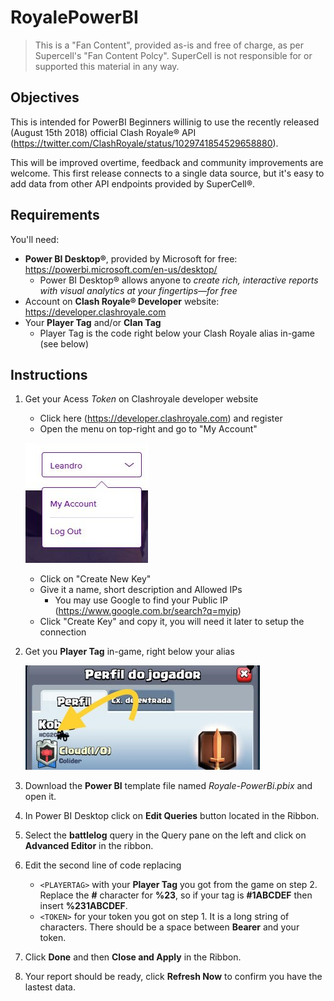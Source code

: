 # RoyalePowerBI

>This is a "Fan Content", provided as-is and free of charge, as per Supercell's "Fan Content Polcy". SuperCell is not responsible for or supported this material in any way.

## Objectives
This is intended for PowerBI Beginners willinig to use the recently released (August 15th 2018) official Clash Royale® API (https://twitter.com/ClashRoyale/status/1029741854529658880).

This will be improved overtime, feedback and community improvements are welcome. This first release connects to a single data source, but it's easy to add data from other API endpoints provided by SuperCell®.

## Requirements
You'll need:
* **Power BI Desktop®**, provided by Microsoft for free: https://powerbi.microsoft.com/en-us/desktop/
    * Power BI Desktop® allows anyone to *create rich, interactive reports with visual analytics at your fingertips—for free*
* Account on **Clash Royale® Developer** website: https://developer.clashroyale.com
* Your **Player Tag** and/or **Clan Tag**
    * Player Tag is the code right below your Clash Royale alias in-game (see below)

    

## Instructions
1. Get your Acess _Token_ on Clashroyale developer website
    * Click here (https://developer.clashroyale.com) and register
    * Open the menu on top-right and go to "My Account"
    
    ![Step 1](/images/image1.JPG)
    * Click on "Create New Key"
    * Give it a name, short description and Allowed IPs
        * You may use Google to find your Public IP (https://www.google.com.br/search?q=myip)
     * Click "Create Key" and copy it, you will need it later to setup the connection
1. Get you **Player Tag** in-game, right below your alias

    ![Step 2](/images/image2.jpg)
1. Download the **Power BI** template file named _Royale-PowerBi.pbix_ and open it.
1. In Power BI Desktop click on **Edit Queries** button located in the Ribbon.
1. Select the **battlelog** query in the Query pane on the left and click on **Advanced Editor** in the ribbon.
1. Edit the second line of code replacing 
    * `<PLAYERTAG>` with your **Player Tag** you got from the game on step 2. Replace the **#** character for **%23**, so if your tag is **#1ABCDEF** then insert **%231ABCDEF**.
   * `<TOKEN>` for your token you got on step 1. It is a long string of characters. There should be a space between **Bearer** and your token.
1. Click **Done** and then **Close and Apply** in the Ribbon.
1. Your report should be ready, click **Refresh Now** to confirm you have the lastest data.
